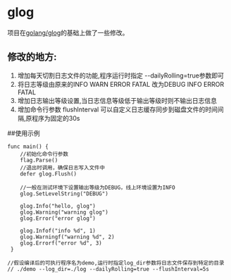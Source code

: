 glog
====

项目在[golang/glog](https://github.com/golang/glog)的基础上做了一些修改。

## 修改的地方:
1. 增加每天切割日志文件的功能,程序运行时指定 --dailyRolling=true参数即可
2. 将日志等级由原来的INFO WARN ERROR FATAL 改为DEBUG INFO ERROR FATAL
3. 增加日志输出等级设置,当日志信息等级低于输出等级时则不输出日志信息
4. 增加命令行参数 flushInterval 可以自定义日志缓存同步到磁盘文件的时间间隔,原程序为固定的30s

##使用示例 
```
func main() {
    //初始化命令行参数
    flag.Parse()
    //退出时调用，确保日志写入文件中
    defer glog.Flush()
    
    //一般在测试环境下设置输出等级为DEBUG，线上环境设置为INFO
    glog.SetLevelString("DEBUG") 
    
    glog.Info("hello, glog")
    glog.Warning("warning glog")
    glog.Error("error glog")
    
    glog.Infof("info %d", 1)
    glog.Warningf("warning %d", 2)
    glog.Errorf("error %d", 3)
 }
 
//假设编译后的可执行程序名为demo,运行时指定log_dir参数将日志文件保存到特定的目录
// ./demo --log_dir=./log --dailyRolling=true --flushInterval=5s
```
